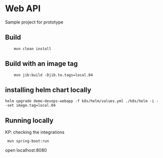 # Web API

Sample project for prototype

## Build

```
    mvn clean install
```

## Build with an image tag

``` 
    mvn jib:build -Djib.to.tags=local.04
```

## installing helm chart locally

```
helm upgrade demo-devops-webapp -f k8s/helm/values.yml ./k8s/helm -i --set image.tag=local.04
```


## Running locally

KP: checking the integrations

```
 mvn spring-boot:run
```

open localhost:8080
